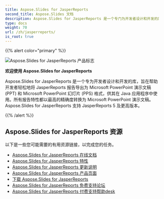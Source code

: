 ```yaml
---
title: Aspose.Slides for JasperReports
second_title: Aspose.Slides 文档
description: Aspose.Slides for JasperReports 是一个专门为开发者设计和开发的库，旨在帮助开发者轻松地将 JasperReports 报告导出为 Microsoft PowerPoint 演示文稿 (PPT) 和 Microsoft PowerPoint 幻灯片 (PPS) 格式，供其在 Java 应用程序中使用。
type: docs
weight: 70
url: /zh/jasperreports/
is_root: true
---
```


{{% alert color="primary" %}}

![Aspose.Slides for JasperReports 产品标志](home_1.png)

**欢迎使用 Aspose.Slides for JasperReports**

Aspose.Slides for JasperReports 是一个专为开发者设计和开发的库，旨在帮助开发者轻松地将 JasperReports 报告导出为 Microsoft PowerPoint 演示文稿 (PPT) 和 Microsoft PowerPoint 幻灯片 (PPS) 格式，供其在 Java 应用程序中使用。所有报告特性都以最高的精确度转换为 Microsoft PowerPoint 演示文稿。Aspose.Slides for JasperReports 支持 JasperReports 5 及更高版本。

{{% /alert %}}

## **Aspose.Slides for JasperReports 资源**

以下是一些您可能需要的有用资源链接，以完成您的任务。

- [Aspose.Slides for JasperReports 在线文档](/slides/zh/jasperreports/)
- [Aspose.Slides for JasperReports 特性](/slides/zh/jasperreports/features/)
- [Aspose.Slides for JasperReports 更新说明](https://releases.aspose.com/slides/jasperreport/release-notes/)
- [Aspose.Slides for JasperReports 产品页面](https://products.aspose.com/slides/jasperreports/)
- [下载 Aspose.Slides for JasperReports](https://releases.aspose.com/slides/jasperreport/)
- [Aspose.Slides for JasperReports 免费支持论坛](https://forum.aspose.com/c/slides/11)
- [Aspose.Slides for JasperReports 付费支持帮助desk](https://helpdesk.aspose.com/)
